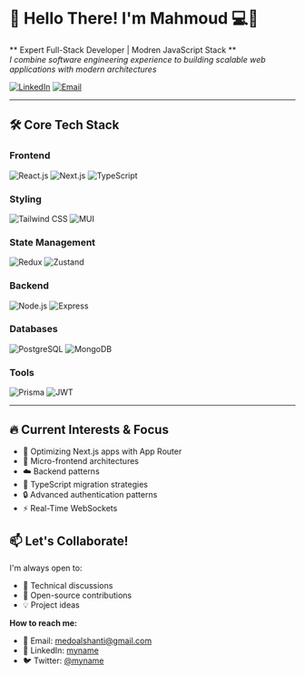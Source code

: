 # 👋 Hello There! I'm Mahmoud 💻🚀

** Expert Full-Stack Developer | Modren JavaScript Stack **  
*I combine software engineering experience to building scalable web applications with modern architectures*

[![LinkedIn](https://img.shields.io/badge/-Connect%20on%20LinkedIn-0A66C2?style=flat&logo=linkedin)](https://linkedin.com/in/myprofile)
[![Email](https://img.shields.io/badge/-Email%20Me-D14836?style=flat&logo=gmail&logoColor=white)](mailto:mymail@example.com)

---

## 🛠 **Core Tech Stack**

### **Frontend**
![React.js](https://img.shields.io/badge/-React-61DAFB?logo=react&logoColor=black)
![Next.js](https://img.shields.io/badge/-Next.js-000000?logo=nextdotjs)
![TypeScript](https://img.shields.io/badge/-TypeScript-3178C6?logo=typescript&logoColor=white)

### **Styling**
![Tailwind CSS](https://img.shields.io/badge/-Tailwind_CSS-06B6D4?logo=tailwindcss)
![MUI](https://img.shields.io/badge/-Material_UI-007FFF?logo=mui&logoColor=white)

### **State Management**
![Redux](https://img.shields.io/badge/-Redux-764ABC?logo=redux&logoColor=white)
![Zustand](https://img.shields.io/badge/-Zustand-000000?logo=zustand)

### **Backend**
![Node.js](https://img.shields.io/badge/-Node.js-339933?logo=nodedotjs&logoColor=white)
![Express](https://img.shields.io/badge/-Express-000000?logo=express&logoColor=white)

### **Databases**
![PostgreSQL](https://img.shields.io/badge/-PostgreSQL-4169E1?logo=postgresql&logoColor=white)
![MongoDB](https://img.shields.io/badge/-MongoDB-47A248?logo=mongodb&logoColor=white)

### **Tools**
![Prisma](https://img.shields.io/badge/-Prisma-2D3748?logo=prisma&logoColor=white)
![JWT](https://img.shields.io/badge/-JWT-000000?logo=jsonwebtokens&logoColor=white)

---

## 🔥 **Current Interests & Focus**

- 🚀 Optimizing Next.js apps with App Router
- 🧩 Micro-frontend architectures
- ☁️ Backend patterns 
- 🔄 TypeScript migration strategies
- 🔒 Advanced authentication patterns
- ⚡ Real-Time WebSockets




## 📫 **Let's Collaborate!**

I'm always open to:
- 🤝 Technical discussions
- 🚀 Open-source contributions
- 💡 Project ideas

**How to reach me:**
- 📧 Email: [medoalshanti@gmail.com](mailto:medoalshanti@gmail.com)
- 💼 LinkedIn: [myname](https://linkedin.com/in/your-profile)
- 🐦 Twitter: [@myname](https://twitter.com/yourhandle)

